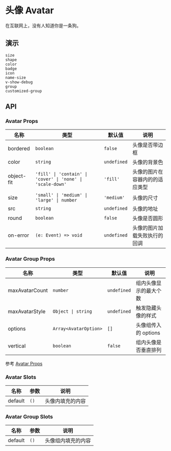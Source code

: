# 头像 Avatar

在互联网上，没有人知道你是一条狗。

## 演示

```demo
size
shape
color
badge
icon
name-size
v-show-debug
group
customized-group
```

## API

### Avatar Props

| 名称 | 类型 | 默认值 | 说明 |
| --- | --- | --- | --- |
| bordered | `boolean` | `false` | 头像是否带边框 |
| color | `string` | `undefined` | 头像的背景色 |
| object-fit | `'fill' \| 'contain' \| 'cover' \| 'none' \| 'scale-down'` | `'fill'` | 头像的图片在容器内的的适应类型 |
| size | `'small' \| 'medium' \| 'large' \| number` | `'medium'` | 头像的尺寸 |
| src | `string` | `undefined` | 头像的地址 |
| round | `boolean` | `false` | 头像是否圆形 |
| on-error | `(e: Event) => void` | `undefined` | 头像的图片加载失败执行的回调 |

### Avatar Group Props

| 名称 | 类型 | 默认值 | 说明 |
| --- | --- | --- | --- |
| maxAvatarCount | `number` | `undefined` | 组内头像显示的最大个数 |
| maxAvatarStyle | `Object \| string` | `undefined` | 触发隐藏头像的样式 |
| options | `Array<AvatarOption>` | `[]` | 头像组传入的 options |
| vertical | `boolean` | `false` | 组内头像是否垂直排列 |

参考 [Avatar Props](avatar#Props)

### Avatar Slots

| 名称    | 参数 | 说明             |
| ------- | ---- | ---------------- |
| default | `()` | 头像内填充的内容 |

### Avatar Group Slots

| 名称    | 参数 | 说明               |
| ------- | ---- | ------------------ |
| default | `()` | 头像组内填充的内容 |
